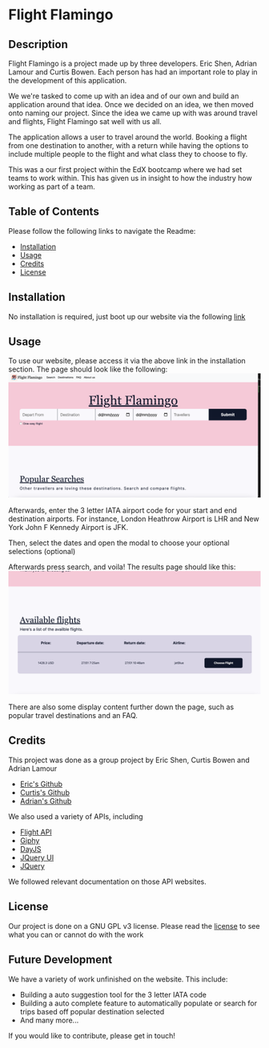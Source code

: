 # Flight Flamingo

## Description

Flight Flamingo is a project made up by three developers. Eric Shen, Adrian Lamour and Curtis Bowen. Each person has had an important role to play in the development of this application.

We we're tasked to come up with an idea and of our own and build an application around that idea. Once we decided on an idea, we then moved onto naming our project. Since the idea we came up with was around travel and flights, Flight Flamingo sat well with us all.

The application allows a user to travel around the world. Booking a flight from one destination to another, with a return while having the options to include multiple people to the flight and what class they to choose to fly.

This was a our first project within the EdX bootcamp where we had set teams to work within. This has given us in insight to how the industry how working as part of a team.

## Table of Contents

Please follow the following links to navigate the Readme:

- [Installation](#installation)
- [Usage](#usage)
- [Credits](#credits)
- [License](#license)

## Installation

No installation is required, just boot up our website via the following [link](https://kidleis.github.io/flight-flamingo/)

## Usage

To use our website, please access it via the above link in the installation section. The page should look like the following:
![An image of the initial website](assets/images/FF1.png)

Afterwards, enter the 3 letter IATA airport code for your start and end destination airports. For instance, London Heathrow Airport is LHR and New York John F Kennedy Airport is JFK.

Then, select the dates and open the modal to choose your optional selections (optional)

Afterwards press search, and voila! The results page should like this:
![An image of the results page](assets/images/FF2.png)

There are also some display content further down the page, such as popular travel destinations and an FAQ.

## Credits

This project was done as a group project by Eric Shen, Curtis Bowen and Adrian Lamour
- [Eric's Github](https://github.com/KidLeiS)
- [Curtis's Github](https://github.com/mvpcurtis)
- [Adrian's Github](https://github.com/add101)

We also used a variety of APIs, including
- [Flight API](https://www.flightapi.io/)
- [Giphy](https://developers.giphy.com/)
- [DayJS](https://day.js.org/en/)
- [JQuery UI](https://jqueryui.com/)
- [JQuery](https://jquery.com/)

We followed relevant documentation on those API websites.

## License

Our project is done on a GNU GPL v3 license. Please read the [license](LICENSE) to see what you can or cannot do with the work


## Future Development

We have a variety of work unfinished on the website. This include:
- Building a auto suggestion tool for the 3 letter IATA code
- Building a auto complete feature to automatically populate or search for trips based off popular destination selected
- And many more...

If you would like to contribute, please get in touch!

